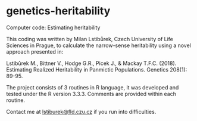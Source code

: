 # genetics-heritability
Computer code: Estimating heritability

This coding was written by Milan Lstibůrek, Czech University of Life Sciences in Prague, to calculate the narrow-sense heritability using a novel approach presented in:

Lstibůrek M., Bittner V., Hodge G.R., Picek J., & Mackay T.F.C. (2018). Estimating Realized Heritability in Panmictic Populations. Genetics 208(1): 89-95.

The project consists of 3 routines in R language, it was developed and tested under the R version 3.3.3. Comments are provided within each routine.

Contact me at lstiburek@fld.czu.cz if you run into difficulties.
